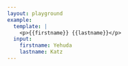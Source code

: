```yaml
---
layout: playground
example:
  template: |
    <p>{{firstname}} {{lastname}}</p>
  input:
    firstname: Yehuda
    lastname: Katz
---
```

